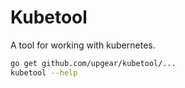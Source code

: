 # Kubetool

A tool for working with kubernetes.

```sh
go get github.com/upgear/kubetool/...
kubetool --help
```
